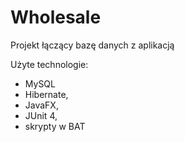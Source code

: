 # Wholesale
Projekt łączący bazę danych z aplikacją

Użyte technologie:
- MySQL
- Hibernate,
- JavaFX,
- JUnit 4,
- skrypty w BAT
